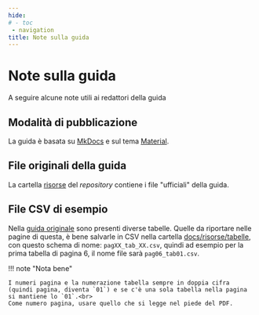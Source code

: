 ```yaml
---
hide:
# - toc
 - navigation
title: Note sulla guida
---
```


# Note sulla guida

A seguire alcune note utili ai redattori della guida

## Modalità di pubblicazione

La guida è basata su [MkDocs](https://www.mkdocs.org/) e sul tema [Material](https://squidfunk.github.io/mkdocs-material/).

## File originali della guida

La cartella [risorse](https://github.com/ondata/guidaPraticaPubblicazioneCSV/tree/main/risorse) del *repository* contiene i file "ufficiali" della guida.

## File CSV di esempio

Nella [guida originale](https://github.com/ondata/guidaPraticaPubblicazioneCSV/blob/main/risorse/guia_csv_vf.pdf) sono presenti diverse tabelle. Quelle da riportare nelle pagine di questa, è bene salvarle in CSV nella cartella [docs/risorse/tabelle](https://github.com/ondata/guidaPraticaPubblicazioneCSV/tree/main/docs/risorse/tabelle), con questo schema di nome: `pagXX_tab_XX.csv`, quindi ad esempio per la prima tabella di pagina 6, il nome file sarà `pag06_tab01.csv`.

!!! note "Nota bene"

    I numeri pagina e la numerazione tabella sempre in doppia cifra (quindi pagina, diventa `01`) e se c'è una sola tabella nella pagina si mantiene lo `01`.<br>
    Come numero pagina, usare quello che si legge nel piede del PDF.

